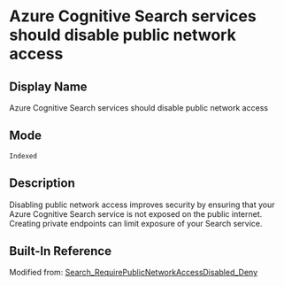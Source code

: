 # Azure Cognitive Search services should disable public network access

## Display Name

Azure Cognitive Search services should disable public network access

## Mode

`Indexed`

## Description

Disabling public network access improves security by ensuring that your Azure Cognitive Search service is not exposed on the public internet. Creating private endpoints can limit exposure of your Search service.

## Built-In Reference

Modified from: [Search_RequirePublicNetworkAccessDisabled_Deny](https://github.com/Azure/azure-policy/blob/master/built-in-policies/policyDefinitions/Search/Search_RequirePublicNetworkAccessDisabled_Deny.json)
